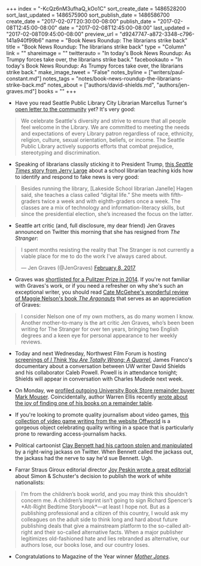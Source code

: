 +++
index = "-KcQz6nM3ufhaQ_kOo1C"
sort_create_date = 1486528200
sort_last_updated = 1486575900
sort_publish_date = 1486586700
create_date = "2017-02-07T20:30:00-08:00"
publish_date = "2017-02-08T12:45:00-08:00"
date = "2017-02-08T12:45:00-08:00"
last_updated = "2017-02-08T09:45:00-08:00"
preview_url = "d9247747-a872-3348-c796-141a940f99b6"
name = "Book News Roundup: The librarians strike back"
title = "Book News Roundup: The librarians strike back"
type = "Column"
link = ""
shareimage = ""
twitterauto = "In today's Book News Roundup: As Trumpy forces take over, the librarians strike back."
facebookauto = "In today's Book News Roundup: As Trumpy forces take over, the librarians strike back."
make_image_tweet = "False"
notes_byline = ["writers/paul-constant.md"]
notes_tags = "notes/book-news-roundup-the-librarians-strike-back.md"
notes_about = ["authors/david-shields.md", "authors/jen-graves.md"]
books = ""
+++
* Have you read Seattle Public Library City Librarian Marcellus Turner's [open letter to the community](http://www.spl.org/about-the-library/leaders-and-organizations/city-librarian) yet? It's very good:

<blockquote>We celebrate Seattle's diversity and strive to ensure that all people feel welcome in the Library. We are committed to meeting the needs and expectations of every Library patron regardless of race, ethnicity, religion, culture, sexual orientation, beliefs, or income. The Seattle Public Library actively supports efforts that combat prejudice, stereotyping and discrimination.</blockquote>

* Speaking of librarians classily sticking it to President Trump, [this *Seattle Times* story from Jerry Large](http://www.seattletimes.com/seattle-news/librarians-take-up-arms-against-fake-news/) about a school librarian teaching kids how to identify and respond to fake news is very good:

<blockquote>Besides running the library, [Lakeside School librarian Janelle] Hagen said, she teaches a class called “digital life.” She meets with fifth-graders twice a week and with eighth-graders once a week. The classes are a mix of technology and information-literacy skills, but since the presidential election, she’s increased the focus on the latter.</blockquote>

* Seattle art critic (and, full disclosure, my dear friend) Jen Graves announced on Twitter this morning that she has resigned from *The Stranger*:

<blockquote class="twitter-tweet" data-lang="en"><p lang="en" dir="ltr">I spent months resisting the reality that The Stranger is not currently a viable place for me to do the work I&#39;ve always cared about.</p>&mdash; Jen Graves (@JenGraves) <a href="https://twitter.com/JenGraves/status/829365687046926336">February 8, 2017</a></blockquote>

* Graves was [shortlisted for a Pulitzer Prize in 2014](http://www.thestranger.com/slog/archives/2014/04/14/the-nine-pieces-that-made-jen-graves-a-pulitzer-prize-finalist). If you're not familiar with Graves's work, or if you need a refresher on why she's such an exceptional writer, you should read [Cate McGehee's wonderful review of Maggie Nelson's book *The Argonauts*](http://www.seattlereviewofbooks.com/reviews/body-of-work/) that serves as an appreciation of Graves:

<blockquote>I consider Nelson one of my own mothers, as do many women I know. Another mother-to-many is the art critic Jen Graves, who’s been been writing for The Stranger for over ten years, bringing two English degrees and a keen eye for personal appearance to her weekly reviews.</blockquote>

* Today and next Wednesday, Northwest Film Forum is hosting [screenings of *I Think You Are Totally Wrong: A Quarrel*](http://www.nwfilmforum.org/live/page/calendar/4278), James Franco's documentary about a conversation between UW writer David Shields and his collaborator Caleb Powell. Powell is in attendance tonight; Shields will appear in conversation with Charles Mudede next week.

* On Monday, we [profiled outgoing University Book Store remainder buyer Mark Mouser](http://www.seattlereviewofbooks.com/notes/2017/02/06/for-decades-mark-mouser-gave-authors-a-second-shot-at-greatness/). Coincidentally, author Warren Ellis recently [wrote about the joy of finding one of his books on a remainder table](http://morning.computer/2017/02/the-joy-of-the-unsold-book/).

* If you're looking to promote quality journalism about video games, [this collection of video game writing from the website Offworld](https://store.camposanto.com/products/the-offworld-collection) is a gorgeous object celebrating quality writing in a space that is particularly prone to rewarding access-journalism hacks.

* Political cartoonist [Clay Bennett had his cartoon stolen and manipulated](http://mikelynchcartoons.blogspot.com/2017/02/clay-bennett-to-alshyster-stop-stealing.html) by a right-wing jackass on Twitter. When Bennett called the jackass out, the jackass had the nerve to say he'd sue Bennett. Ugh.

* Farrar Straus Giroux editorial director [Joy Peskin wrote a great editorial](http://www.publishersweekly.com/pw/by-topic/columns-and-blogs/soapbox/article/72695-why-the-milo-yiannopoulos-book-deal-tarnishes-the-publishing-industry.html) about Simon & Schuster's decision to publish the work of white nationalists:

<blockquote>I’m from the children’s book world, and you may think this shouldn’t concern me. A children’s imprint isn’t going to sign Richard Spencer’s *Alt-Right Bedtime Storybook*—at least I hope not. But as a publishing professional and a citizen of this country, I would ask my colleagues on the adult side to think long and hard about future publishing deals that give a mainstream platform to the so-called alt-right and their so-called alternative facts. When a major publisher legitimizes old-fashioned hate and lies rebranded as alternative, our authors lose, our books lose, and our country loses.</blockquote>

* Congratulations to Magazine of the Year winner [*Mother Jones*](http://wwd.com/business-news/media/mother-jones-wins-magazine-of-the-year-asmes-10778870/).